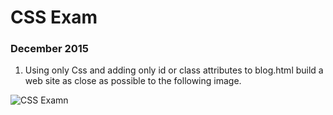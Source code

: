 # CSS Exam
### December 2015


1. Using only Css and adding only id or class attributes to blog.html build a web site as close as possible to the following image.


![CSS Examn ](https://github.com/pekechis/teaching_examples/blob/CSS/Exam_03122015/ejercicio.png "Exam 03-12-2015")
